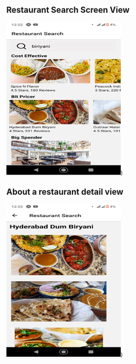 ## Restaurant Search Screen View
<img src="./assets/1.png" alt="Restaurant Search screen view" width="300" height="400">)
## About a restaurant detail view
<img src="./assets/2.png" alt="Restaurant Detail Screen View" width="300" height="400">)
